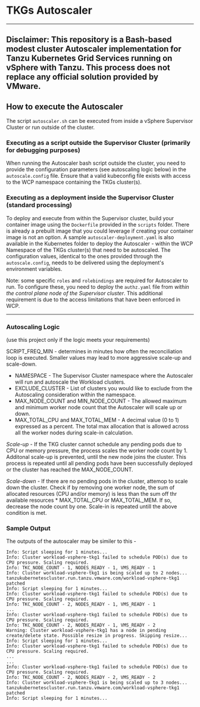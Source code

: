 # TKGs Autoscaler

---
Disclaimer: This repository is a Bash-based modest cluster Autoscaler implementation for Tanzu Kubernetes Grid Services running on vSphere with Tanzu.  This process does not replace any official solution provided by VMware.
---

## How to execute the Autoscaler
The script `autoscaler.sh` can be executed from inside a vSphere Supervisor Cluster or run outside of the cluster. 

### Executing as a script outside the Supervisor Cluster (primarily for debugging purposes)
When running the Autoscaler bash script outside the cluster, you need to provide the configuration parameters (see autoscaling logic below) in the `autoscale.config` file. Ensure that a valid kubeconfig file exists with access to the WCP namespace containing the TKGs cluster(s).

### Executing as a deployment inside the Supervisor Cluster (standard processing)
To deploy and execute from within the Supervisor cluster, build your container image using the `Dockerfile` provided in the `scripts` folder. There is already a prebuilt image that you could leverage if creating your container image is not an option.  A sample `autoscaler-deployment.yaml` is also available in the Kubernetes folder to deploy the Autoscaler - within the WCP Namespace of the TKGs cluster(s) that need to be autoscaled. The configuration values, identical to the ones provided through the `autoscale.config`, needs to be delivered using the deployment's environment variables. 

Note: some specific `roles` and `rolebindings` are required for Autoscaler to run. To configure these, you need to deploy the `authz.yaml` file from *within the control plane node of the Supervisor cluster*. This additional requirement is due to the access limitations that have been enforced in WCP. 

---
### Autoscaling Logic 
(use this project only if the logic meets your requirements)

SCRIPT_FREQ_MIN - determines in minutes how often the reconciliation loop is executed. Smaller values may lead to more aggressive scale-up and scale-down.
* NAMESPACE - The Supervisor Cluster namespace where the Autoscaler will run and autoscale the Workload clusters.
* EXCLUDE_CLUSTER - List of clusters you would like to exclude from the Autoscaling consideration within the namespace. 
* MAX_NODE_COUNT and MIN_NODE_COUNT - The allowed maximum and minimum worker node count that the Autoscaler will scale up or down.
* MAX_TOTAL_CPU and MAX_TOTAL_MEM - A decimal value (0 to 1) expressed as a percent. The total max allocation that is allowed across all the worker nodes during scale-in calculation. 

*Scale-up* -  If the TKG cluster cannot schedule any pending pods due to CPU or memory pressure, the process scales the worker node count by 1. Additonal scale-up is prevented, until the new node joins the cluster. This process is repeated until all pending pods have been successfully deployed or the cluster has reached the MAX_NODE_COUNT.

*Scale-down* - If there are no pending pods in the cluster, attemop to scale down the cluster. Check if by removing one worker node, the sum of allocated resources (CPU and/or memory)  is less than the sum off thr available resources * MAX_TOTAL_CPU or MAX_TOTAL_MEM. If so, decrease the node count by one. Scale-in is repeated untill the above condition is met.

### Sample Output
The outputs of the autoscaler may be similer to this - 

```
Info: Script sleeping for 1 minutes...
Info: Cluster workload-vsphere-tkg1 failed to schedule POD(s) due to CPU pressure. Scaling required.
Info: TKC_NODE_COUNT - 1, NODES_READY - 1, VMS_READY - 1
Info: Cluster workload-vsphere-tkg1 is being scaled up to 2 nodes...
tanzukubernetescluster.run.tanzu.vmware.com/workload-vsphere-tkg1 patched
Info: Script sleeping for 1 minutes...
Info: Cluster workload-vsphere-tkg1 failed to schedule POD(s) due to CPU pressure. Scaling required.
Info: TKC_NODE_COUNT - 2, NODES_READY - 1, VMS_READY - 1
...
Info: Cluster workload-vsphere-tkg1 failed to schedule POD(s) due to CPU pressure. Scaling required.
Info: TKC_NODE_COUNT - 2, NODES_READY - 1, VMS_READY - 2
Warning: Cluster workload-vsphere-tkg1 has a node in pending create/delete state. Possible resize in progress. Skipping resize...
Info: Script sleeping for 1 minutes...
Info: Cluster workload-vsphere-tkg1 failed to schedule POD(s) due to CPU pressure. Scaling required.
...
...
Info: Cluster workload-vsphere-tkg1 failed to schedule POD(s) due to CPU pressure. Scaling required.
Info: TKC_NODE_COUNT - 2, NODES_READY - 2, VMS_READY - 2
Info: Cluster workload-vsphere-tkg1 is being scaled up to 3 nodes...
tanzukubernetescluster.run.tanzu.vmware.com/workload-vsphere-tkg1 patched
Info: Script sleeping for 1 minutes...
```
